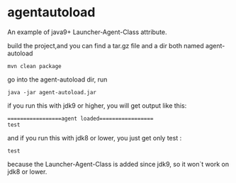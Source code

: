 # agentautoload
An example of java9+ Launcher-Agent-Class attribute.

build the project,and you can find a tar.gz file and a dir both named agent-autoload
```shell
mvn clean package 
```
go into the agent-autoload dir, run 
```shell
java -jar agent-autoload.jar
```
if you run this with jdk9 or higher, you will get output like this:
```shell
=================agent loaded=================
test
```
and if you run this with jdk8 or lower, you just get only test :
```shell
test
```
because the Launcher-Agent-Class is added since jdk9, so it won`t work on jdk8 or lower.

